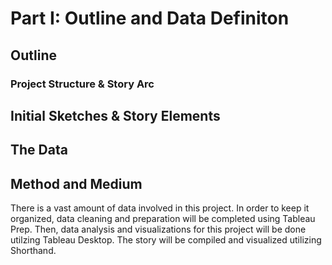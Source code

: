 # Part I: Outline and Data Definiton

## Outline
### Project Structure & Story Arc

## Initial Sketches & Story Elements

## The Data

## Method and Medium
There is a vast amount of data involved in this project. In order to keep it organized, data cleaning and preparation will be completed using Tableau Prep. Then, data analysis and visualizations for this project will be done utilzing Tableau Desktop. The story will be compiled and visualized utilizing Shorthand.
